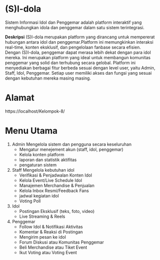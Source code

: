 # (S)I-dola

Sistem Informasi Idol dan Penggemar adalah platform interaktif yang menghubungkan idola dan penggemar dalam satu sistem terintegrasi.

**Deskripsi**
(S)I-dola merupakan platform yang dirancang untuk mempererat hubungan antara idol dan penggemar.Platform ini memungkinkan interaksi real-time, konten eksklusif, dan pengelolaan fanbase secara efisien. Dengan (S)I-dola, penggemar dapat merasa lebih dekat dengan para idol mereka. Ini merupakan platform yang ideal untuk membangun komunitas penggemar yang solid dan terhubung secara gelobal. Platform ini menyediakan berbagai fitur berbeda sesuai dengan level user, yaitu Admin, Staff, Idol, Penggemar. Setiap user memiliki akses dan fungsi yang sesuai dengan kebutuhan mereka masing masing.

# Alamat

https://localhost/Kelompok-8/

# Menu Utama

1. Admin
   Mengelola sistem dan pengguna secara keseluruhan
   - Mengatur menejement akun (staff, idol, penggemar)
   - Kelola konten platform
   - laporan dan statistik aktifitas
   - pengaturan sistem
3. Staff
   Mengelola kebutuhan idol
   - Verifikasi & Penjadwalan Konten Idol
   - Kelola Event/Live Schedule Idol
   - Manajemen Merchandise & Penjualan
   - Kelola Inbox Resmi/Feedback Fans
   - jadwal kegiatan idol
   - Voting Poll
5. Idol
   - Postingan Eksklusif (teks, foto, video)
   - Live Streaming & Reels
7. Penggemar
   - Follow Idol & Notifikasi Aktivitas
   - Komentar & Reaksi di Postingan
   - Mengirim pesan ke idol
   - Forum Diskusi atau Komunitas Penggemar
   - Beli Merchandise atau Tiket Event
   -  Ikut Voting atau Voting Event


